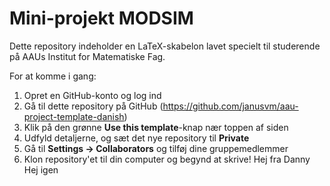 # Mini-projekt MODSIM

Dette repository indeholder en LaTeX-skabelon lavet specielt til studerende på AAUs Institut for Matematiske Fag.

For at komme i gang:

  1. Opret en GitHub-konto og log ind
  2. Gå til dette repository på GitHub (https://github.com/janusvm/aau-project-template-danish)
  3. Klik på den grønne **Use this template**-knap nær toppen af siden
  4. Udfyld detaljerne, og sæt det nye repository til **Private**
  5. Gå til **Settings → Collaborators** og tilføj dine gruppemedlemmer
  6. Klon repository'et til din computer og begynd at skrive!
Hej fra Danny
Hej igen
